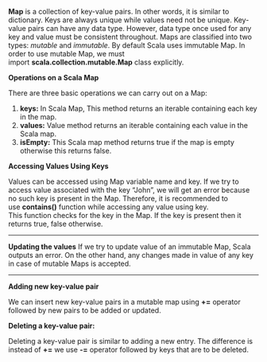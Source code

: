 **Map** is a collection of key-value pairs. In other words, it is similar to dictionary. Keys are always unique while values need not be unique. Key-value pairs can have any data type. However, data type once used for any key and value must be consistent throughout. Maps are classified into two types: _mutable_ and _immutable_. By default Scala uses immutable Map. In order to use mutable Map, we must import **scala.collection.mutable.Map** class explicitly.

**Operations on a Scala Map**

There are three basic operations we can carry out on a Map:

1. **keys:** In Scala Map, This method returns an iterable containing each key in the map.
2. **values:** Value method returns an iterable containing each value in the Scala map.
3. **isEmpty:** This Scala map method returns true if the map is empty otherwise this returns false.


**Accessing Values Using Keys**

Values can be accessed using Map variable name and key.
If we try to access value associated with the key “John”, we will get an error because no such key is present in the Map. Therefore, it is recommended to use **contains()** function while accessing any value using key.  
This function checks for the key in the Map. If the key is present then it returns true, false otherwise.

----

**Updating the values**
If we try to update value of an immutable Map, Scala outputs an error. On the other hand, any changes made in value of any key in case of mutable Maps is accepted.

---

**Adding new key-value pair**

We can insert new key-value pairs in a mutable map using **+=** operator followed by new pairs to be added or updated.

**Deleting a key-value pair:**

Deleting a key-value pair is similar to adding a new entry. The difference is instead of **+=** we use **-=** operator followed by keys that are to be deleted.

